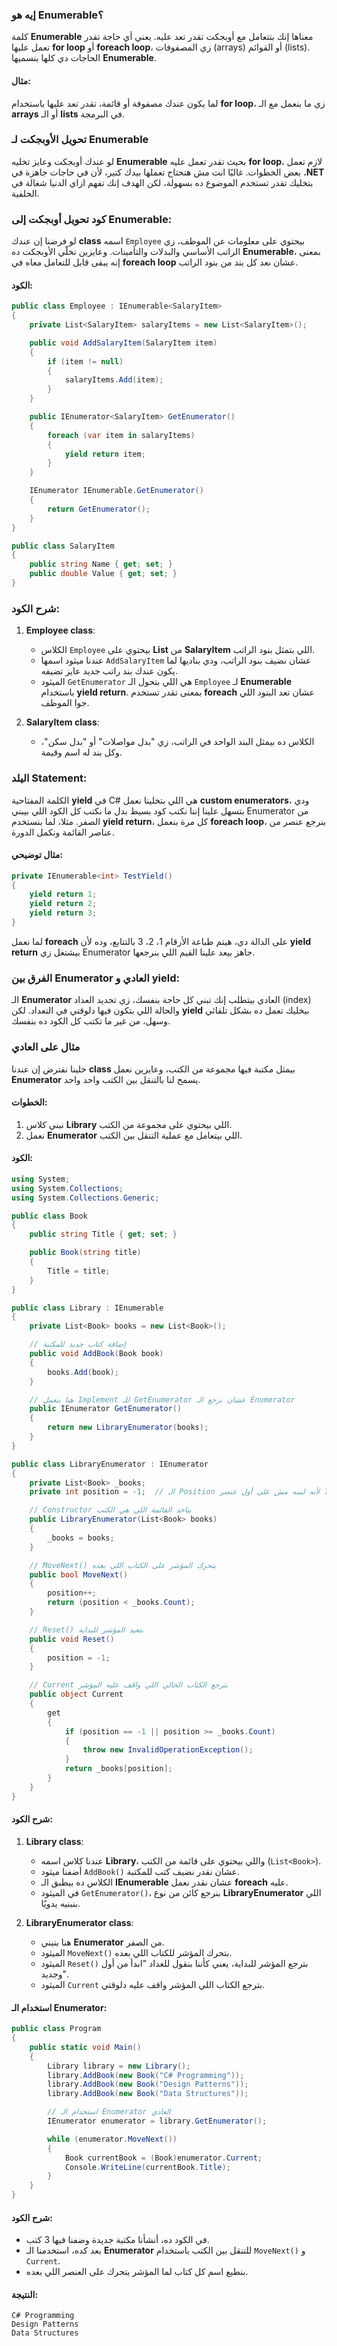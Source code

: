 
### إيه هو Enumerable؟
كلمة **Enumerable** معناها إنك بتتعامل مع أوبجكت تقدر تعد عليه. 
يعني أي حاجة تقدر تعمل عليها **for loop** أو **foreach loop**، زي المصفوفات (arrays) أو القوائم (lists). 
الحاجات دي كلها بنسميها **Enumerable**.

#### مثال:
لما يكون عندك مصفوفة أو قائمة، تقدر تعد عليها باستخدام **for loop**، زي ما بنعمل مع الـ **arrays** أو الـ **lists** في البرمجة.

### تحويل الأوبجكت لـ Enumerable
لو عندك أوبجكت وعايز تخليه **Enumerable** بحيث تقدر تعمل عليه **for loop**، لازم تعمل بعض الخطوات. 
غالبًا انت مش هتحتاج تعملها بيدك كتير، لأن في حاجات جاهزة في **.NET** بتخليك تقدر تستخدم الموضوع ده بسهولة، لكن الهدف إنك تفهم ازاي الدنيا شغالة في الخلفية.

### كود تحويل أوبجكت إلى Enumerable:
لو فرضنا إن عندك **class** اسمه `Employee` بيحتوي على معلومات عن الموظف، زي الراتب الأساسي والبدلات والتأمينات. 
وعايزين نخلّي الأوبجكت ده **Enumerable**، بمعنى إنه يبقى قابل للتعامل معاه في **foreach loop** عشان نعد كل بند من بنود الراتب.

#### الكود:
```csharp
public class Employee : IEnumerable<SalaryItem>
{
    private List<SalaryItem> salaryItems = new List<SalaryItem>();

    public void AddSalaryItem(SalaryItem item)
    {
        if (item != null)
        {
            salaryItems.Add(item);
        }
    }

    public IEnumerator<SalaryItem> GetEnumerator()
    {
        foreach (var item in salaryItems)
        {
            yield return item;
        }
    }

    IEnumerator IEnumerable.GetEnumerator()
    {
        return GetEnumerator();
    }
}

public class SalaryItem
{
    public string Name { get; set; }
    public double Value { get; set; }
}
```

### شرح الكود:

1. **Employee class**:
   - الكلاس `Employee` بيحتوي على **List** من **SalaryItem** اللي بتمثل بنود الراتب.
   - عندنا ميثود اسمها `AddSalaryItem` عشان نضيف بنود الراتب، ودي بناديها لما يكون عندك بند راتب جديد عايز تضيفه.
   - الميثود `GetEnumerator` هي اللي بتحول الـ `Employee` لـ **Enumerable** باستخدام **yield return**. بمعنى تقدر تستخدم **foreach** عشان تعد البنود اللي جوا الموظف.

2. **SalaryItem class**:
   - الكلاس ده بيمثل البند الواحد في الراتب، زي "بدل مواصلات" أو "بدل سكن"، وكل بند له اسم وقيمة.

### اليلد Statement:
الكلمة المفتاحية **yield** في C# هي اللي بتخلينا نعمل **custom enumerators**، ودي بتسهل علينا إننا نكتب كود بسيط بدل ما نكتب كل الكود اللي بيبني Enumerator من الصفر. 
مثلا، لما بنستخدم **yield return**، كل مرة بنعمل **foreach loop**، بنرجع عنصر من عناصر القائمة ونكمل الدورة.

#### مثال توضيحي:
```csharp
private IEnumerable<int> TestYield()
{
    yield return 1;
    yield return 2;
    yield return 3;
}
```

لما نعمل **foreach** على الدالة دي، هيتم طباعة الأرقام 1، 2، 3 بالتتابع، وده لأن **yield return** بيشتغل زي Enumerator جاهز بيعد علينا القيم اللي بنرجعها.

### الفرق بين Enumerator العادي و yield:
الـ **Enumerator** العادي بيتطلب إنك تبني كل حاجة بنفسك، زي تحديد العداد (index) والحالة اللي بتكون فيها دلوقتي في التعداد. لكن **yield** بيخليك تعمل ده بشكل تلقائي وسهل، من غير ما تكتب كل الكود ده بنفسك.

### مثال على العادي
خلينا نفترض إن عندنا **class** بيمثل مكتبة فيها مجموعة من الكتب، وعايزين نعمل **Enumerator** يسمح لنا بالتنقل بين الكتب واحد واحد.

#### الخطوات:
1. نبني كلاس **Library** اللي بيحتوي على مجموعة من الكتب.
2. نعمل **Enumerator** اللي بيتعامل مع عملية التنقل بين الكتب.

#### الكود:

```csharp
using System;
using System.Collections;
using System.Collections.Generic;

public class Book
{
    public string Title { get; set; }

    public Book(string title)
    {
        Title = title;
    }
}

public class Library : IEnumerable
{
    private List<Book> books = new List<Book>();

    // إضافة كتاب جديد للمكتبة
    public void AddBook(Book book)
    {
        books.Add(book);
    }

    // هنا بنعمل Implement للـ GetEnumerator عشان نرجع الـ Enumerator
    public IEnumerator GetEnumerator()
    {
        return new LibraryEnumerator(books);
    }
}

public class LibraryEnumerator : IEnumerator
{
    private List<Book> _books;
    private int position = -1;  // الـ Position بيبدأ من -1 لأنه لسه مش على أول عنصر

    // Constructor بياخد القائمة اللي هي الكتب
    public LibraryEnumerator(List<Book> books)
    {
        _books = books;
    }

    // MoveNext() بتحرك المؤشر على الكتاب اللي بعده
    public bool MoveNext()
    {
        position++;
        return (position < _books.Count);
    }

    // Reset() بتعيد المؤشر للبداية
    public void Reset()
    {
        position = -1;
    }

    // Current بترجع الكتاب الحالي اللي واقف عليه المؤشر
    public object Current
    {
        get
        {
            if (position == -1 || position >= _books.Count)
            {
                throw new InvalidOperationException();
            }
            return _books[position];
        }
    }
}
```

#### شرح الكود:

1. **Library class**:
   - عندنا كلاس اسمه **Library**، واللي بيحتوي على قائمة من الكتب (`List<Book>`).
   - أضفنا ميثود `AddBook()` عشان نقدر نضيف كتب للمكتبة.
   - الكلاس ده بيطبق الـ **IEnumerable** عشان نقدر نعمل **foreach** عليه.
   - في الميثود `GetEnumerator()`، بنرجع كائن من نوع **LibraryEnumerator** اللي بنبنيه يدويًا.

2. **LibraryEnumerator class**:
   - هنا بنبني **Enumerator** من الصفر.  
   - الميثود `MoveNext()` بتحرك المؤشر للكتاب اللي بعده.
   - الميثود `Reset()` بترجع المؤشر للبداية، يعني كأننا بنقول للعداد "ابدأ من أول وجديد".
   - الميثود `Current` بترجع الكتاب اللي المؤشر واقف عليه دلوقتي.

#### استخدام الـ Enumerator:

```csharp
public class Program
{
    public static void Main()
    {
        Library library = new Library();
        library.AddBook(new Book("C# Programming"));
        library.AddBook(new Book("Design Patterns"));
        library.AddBook(new Book("Data Structures"));

        // استخدام الـ Enumerator العادي
        IEnumerator enumerator = library.GetEnumerator();

        while (enumerator.MoveNext())
        {
            Book currentBook = (Book)enumerator.Current;
            Console.WriteLine(currentBook.Title);
        }
    }
}
```

#### شرح الكود:
- في الكود ده، أنشأنا مكتبة جديدة وضفنا فيها 3 كتب.
- بعد كده، استخدمنا الـ **Enumerator** للتنقل بين الكتب باستخدام `MoveNext()` و `Current`.
- بنطبع اسم كل كتاب لما المؤشر يتحرك على العنصر اللي بعده.

#### النتيجة:
```
C# Programming
Design Patterns
Data Structures
```

### 
